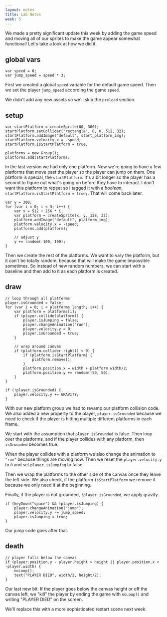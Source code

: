 ```yaml
---
layout: notes
title: Lab Notes
week: 5
---
```


We made a pretty significant update this week by adding the game speed and moving all of our sprites to make the game appear somewhat functional!  Let's take a look at how we did it.

## global vars

```
var speed = 6;
var jump_speed = speed * 3;
```

First we created a global `speed` variable for the default game speed.  Then we set the player `jump_speed` according the game `speed`.

We didn't add any new assets so we'll skip the `preload` section.

## setup

```
var startPlatform = createSprite(80, 300);
startPlatform.setCollider("rectangle", 0, 0, 512, 32);
startPlatform.addImage("default", start_platform_img);
startPlatform.velocity.x = -speed;
startPlatform.isStartPlatform = true;

platforms = new Group();
platforms.add(startPlatform);
```

In the last version we had only one platform.  Now we're going to have a few platforms that move past the player so the player can jump on them.  One platform is special, the `startPlatform`.  It's a bit longer so the player has a second to figure out what's going on before they have to interact.  I don't want this platform to repeat so I tagged it with a *boolean*, `startPlatform.isStartPlatform = true;`. That will come back later.

```
var y = 300;
for (var i = 0; i < 3; i++) {
    var x = 512 + 256 * i;
    var platform = createSprite(x, y, 128, 32);
    platform.addImage("default", platform_img);
    platform.velocity.x = -speed;
    platforms.add(platform);
    
    // adjust y
    y += random(-100, 100);
}
```

Then we create the rest of the platforms.  We want to vary the platform, but it can't be totally random, because that will make the game impossible sometimes.  So instead of new random numbers, we can start with a baseline and then add to it as each platform is created.

## draw

```
// loop through all platforms
player.isGrounded = false;
for (var i = 0; i < platforms.length; i++) {
    var platform = platforms[i];
    if (player.collide(platform)) {
        player.isJumping = false;
        player.changeAnimation("run");
        player.velocity.y = 0;
        player.isGrounded = true;
    }
    
    // wrap around canvas
    if (platform.collider.right() < 0) {
        if (platform.isStartPlatform) {
            platform.remove();
        }
        platform.position.x = width + platform.width/2;
        platform.position.y += random(-50, 50);
    }
}

if (!player.isGrounded) {
    player.velocity.y += GRAVITY;
}
```

With our new platform group we had to revamp our platform collision code.  We also added a new property to the player, `player.isGrounded` because we need to check if the player is hitting multiple different platforms in each frame.

We start with the assumption that `player.isGrounded` is false.  Then loop over the platforms, and if the player collides with any platform, then `isGrounded` becomes true.

When the player collides with a platform we also change the animation to `"run"` because things are moving now.  Then we reset the `player.velocity.y` to `0` and set  `player.isJumping` to false.

Then we wrap the platforms to the other side of the canvas once they leave the left side.  We also check, if the platform `isStartPlatform` we remove it because we only need it at the beginning.

Finally, if the player is not grounded, `!player.isGrounded`, we apply gravity.

```
if (keyDown("space") && !player.isJumping) {
    player.changeAnimation("jump");
    player.velocity.y -= jump_speed;
    player.isJumping = true;
}
```

Our jump code goes after that.

## death

```
// player falls below the canvas
if (player.position.y - player.height > height || player.position.x < -player.width) {
    noLoop();
    text("PLAYER DIED", width/2, height/2);
}
```

Our last new bit.  If the player goes below the canvas height or off the canvas left, we "kill" the player by ending the game with `noLoop()` and writing "PLAYER DIED" on the screen.

We'll replace this with a more sophisticated restart scene next week.




